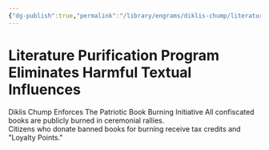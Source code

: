 ```yaml
---
{"dg-publish":true,"permalink":"/library/engrams/diklis-chump/literature-purification-program-eliminates-harmful-textual-influences/","tags":["DC/Education","DC/AS5"]}
---
```


# Literature Purification Program Eliminates Harmful Textual Influences
Diklis Chump Enforces The Patriotic Book Burning Initiative
	All confiscated books are publicly burned in ceremonial rallies.  
	Citizens who donate banned books for burning receive tax credits and "Loyalty Points."
